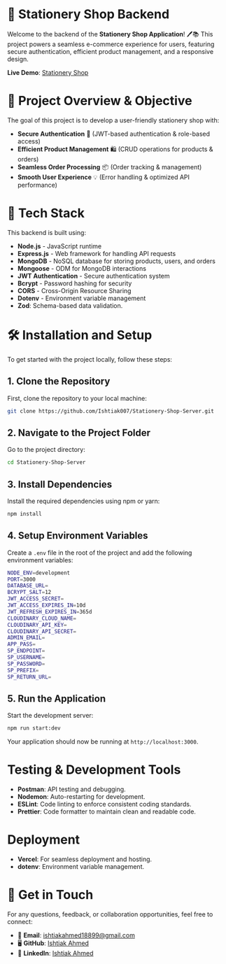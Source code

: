 # 🛒 Stationery Shop Backend

Welcome to the backend of the **Stationery Shop Application**! 🖊️📚 This project powers a seamless e-commerce experience for users, featuring secure authentication, efficient product management, and a responsive design.

**Live Demo**: [Stationery Shop](https://stationery-shop-server-jade.vercel.app)

# 🎯 Project Overview & Objective

The goal of this project is to develop a user-friendly stationery shop with:

- **Secure Authentication** 🔐 (JWT-based authentication & role-based access)
- **Efficient Product Management** 🛍️ (CRUD operations for products & orders)
- **Seamless Order Processing** 📦 (Order tracking & management)
- **Smooth User Experience** 💡 (Error handling & optimized API performance)

# 🚀 Tech Stack

This backend is built using:

- **Node.js** - JavaScript runtime
- **Express.js** - Web framework for handling API requests
- **MongoDB** - NoSQL database for storing products, users, and orders
- **Mongoose** - ODM for MongoDB interactions
- **JWT Authentication** - Secure authentication system
- **Bcrypt** - Password hashing for security
- **CORS** - Cross-Origin Resource Sharing
- **Dotenv** - Environment variable management
- **Zod**: Schema-based data validation.

# 🛠️ Installation and Setup

To get started with the project locally, follow these steps:

## 1. Clone the Repository

First, clone the repository to your local machine:

```bash
git clone https://github.com/Ishtiak007/Stationery-Shop-Server.git
```

## 2. Navigate to the Project Folder

Go to the project directory:

```bash
cd Stationery-Shop-Server
```

## 3. Install Dependencies

Install the required dependencies using npm or yarn:

```bash
npm install
```

## 4. Setup Environment Variables

Create a `.env` file in the root of the project and add the following environment variables:

```bash
NODE_ENV=development
PORT=3000
DATABASE_URL=
BCRYPT_SALT=12
JWT_ACCESS_SECRET=
JWT_ACCESS_EXPIRES_IN=10d
JWT_REFRESH_EXPIRES_IN=365d
CLOUDINARY_CLOUD_NAME=
CLOUDINARY_API_KEY=
CLOUDINARY_API_SECRET=
ADMIN_EMAIL=
APP_PASS=
SP_ENDPOINT=
SP_USERNAME=
SP_PASSWORD=
SP_PREFIX=
SP_RETURN_URL=
```

## 5. Run the Application

Start the development server:

```bash
npm run start:dev
```

Your application should now be running at `http://localhost:3000`.

# Testing & Development Tools

- **Postman**: API testing and debugging.
- **Nodemon**: Auto-restarting for development.
- **ESLint**: Code linting to enforce consistent coding standards.
- **Prettier**: Code formatter to maintain clean and readable code.

# Deployment

- **Vercel**: For seamless deployment and hosting.
- **dotenv**: Environment variable management.

# 📩 Get in Touch

For any questions, feedback, or collaboration opportunities, feel free to connect:

- 📧 **Email**: [ishtiakahmed18899@gmail.com](mailto:ishtiakahmed18899@gmail.com)
- 🖥 **GitHub**: [Ishtiak Ahmed](https://github.com/Ishtiak007)
- 💼 **LinkedIn**: [Ishtiak Ahmed](https://www.linkedin.com/in/ishtiak-ahmed-2846722a5/)
